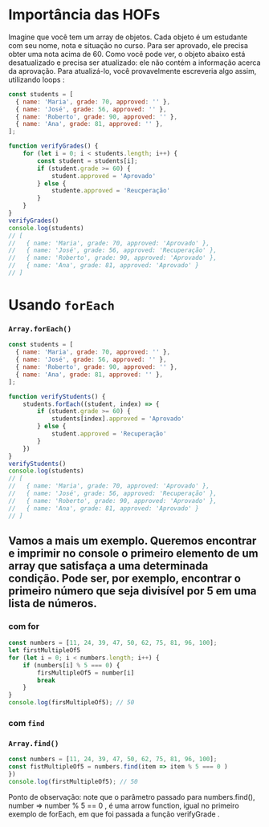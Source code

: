 # Importância das HOFs
Imagine que você tem um array de objetos. Cada objeto é um estudante com seu nome, nota e situação no curso. Para ser aprovado, ele precisa obter uma nota acima de 60. Como você pode ver, o objeto abaixo está desatualizado e precisa ser atualizado: ele não contém a informação acerca da aprovação. Para atualizá-lo, você provavelmente escreveria algo assim, utilizando loops :
```javascript
const students = [
  { name: 'Maria', grade: 70, approved: '' },
  { name: 'José', grade: 56, approved: '' },
  { name: 'Roberto', grade: 90, approved: '' },
  { name: 'Ana', grade: 81, approved: '' },
];

function verifyGrades() {
    for (let i = 0; i < students.length; i++) {
        const student = students[i];
        if (student.grade >= 60) {
            student.approved = 'Aprovado'
        } else {
            studente.approved = 'Reucperação'
        }
    }
}
verifyGrades()
console.log(students)
// [
//   { name: 'Maria', grade: 70, approved: 'Aprovado' },
//   { name: 'José', grade: 56, approved: 'Recuperação' },
//   { name: 'Roberto', grade: 90, approved: 'Aprovado' },
//   { name: 'Ana', grade: 81, approved: 'Aprovado' }
// ]
```


# Usando `forEach`
### `Array.forEach()`
```javascript
const students = [
  { name: 'Maria', grade: 70, approved: '' },
  { name: 'José', grade: 56, approved: '' },
  { name: 'Roberto', grade: 90, approved: '' },
  { name: 'Ana', grade: 81, approved: '' },
];

function verifyStudents() {
    students.forEach((student, index) => {
        if (student.grade >= 60) {
            students[index].approved = 'Aprovado'
        } else {
            student.approved = 'Recuperação'
        }
    })
}
verifyStudents()
console.log(students)
// [
//   { name: 'Maria', grade: 70, approved: 'Aprovado' },
//   { name: 'José', grade: 56, approved: 'Recuperação' },
//   { name: 'Roberto', grade: 90, approved: 'Aprovado' },
//   { name: 'Ana', grade: 81, approved: 'Aprovado' }
// ]
```



## Vamos a mais um exemplo. Queremos encontrar e imprimir no console o primeiro elemento de um array que satisfaça a uma determinada condição. Pode ser, por exemplo, encontrar o primeiro número que seja divisível por 5 em uma lista de números.
### com for
```javascript
const numbers = [11, 24, 39, 47, 50, 62, 75, 81, 96, 100];
let firstMultipleOf5
for (let i = 0; i < numbers.length; i++) {
    if (numbers[i] % 5 === 0) {
        firsMultipleOf5 = number[i]
        break
    }
}
console.log(firsMultipleOf5); // 50
```

### com `find`
### `Array.find()`
```javascript
const numbers = [11, 24, 39, 47, 50, 62, 75, 81, 96, 100];
const fistMultipleOf5 = numbers.find(item => item % 5 === 0 )
})
console.log(firstMultipleOf5); // 50
```
Ponto de observação: note que o parâmetro passado para numbers.find(), number => number % 5 == 0 , é uma arrow function, igual no primeiro exemplo de forEach, em que foi passada a função verifyGrade .
